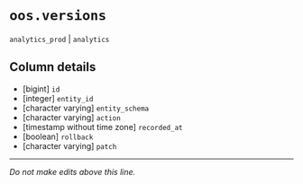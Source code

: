 # `oos.versions`
`analytics_prod` | `analytics`

## Column details
* [bigint]    `id`
* [integer]   `entity_id`
* [character varying] `entity_schema`
* [character varying] `action`
* [timestamp without time zone] `recorded_at`
* [boolean]   `rollback`
* [character varying] `patch`

-------------------------------------------------------------------------------
*Do not make edits above this line.*
